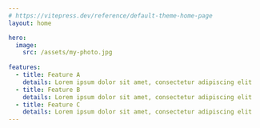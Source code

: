 ```yaml
---
# https://vitepress.dev/reference/default-theme-home-page
layout: home

hero:
  image:
    src: /assets/my-photo.jpg
    
features:
  - title: Feature A
    details: Lorem ipsum dolor sit amet, consectetur adipiscing elit
  - title: Feature B
    details: Lorem ipsum dolor sit amet, consectetur adipiscing elit
  - title: Feature C
    details: Lorem ipsum dolor sit amet, consectetur adipiscing elit
---
```


